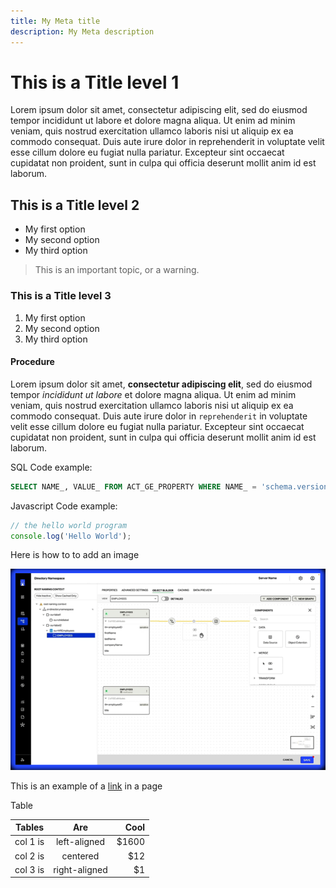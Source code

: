 ```yaml
---
title: My Meta title
description: My Meta description
---
```


# This is a Title level 1

Lorem ipsum dolor sit amet, consectetur adipiscing elit, sed do eiusmod tempor incididunt ut labore et dolore magna aliqua. Ut enim ad minim veniam, quis nostrud exercitation ullamco laboris nisi ut aliquip ex ea commodo consequat. Duis aute irure dolor in reprehenderit in voluptate velit esse cillum dolore eu fugiat nulla pariatur. Excepteur sint occaecat cupidatat non proident, sunt in culpa qui officia deserunt mollit anim id est laborum.

## This is a Title level 2

- My first option
- My second option
- My third option

> This is an important topic, or a warning.

### This is a Title level 3

1. My first option
2. My second option
3. My third option


#### Procedure  

Lorem ipsum dolor sit amet, **consectetur adipiscing elit**, sed do eiusmod tempor _incididunt ut labore_ et dolore magna aliqua. Ut enim ad minim veniam, quis nostrud exercitation ullamco laboris nisi ut aliquip ex ea commodo consequat. Duis aute irure dolor in `reprehenderit` in voluptate velit esse cillum dolore eu fugiat nulla pariatur. Excepteur sint occaecat cupidatat non proident, sunt in culpa qui officia deserunt mollit anim id est laborum.

SQL Code example:
```sql
SELECT NAME_, VALUE_ FROM ACT_GE_PROPERTY WHERE NAME_ = 'schema.version' ;  
```

Javascript Code example:
```javascript
// the hello world program
console.log('Hello World');
```


Here is how to to add an image

![Text for accessibility](./images/image1.png "Tooltip displayed over the image")


This is an example of a [link](index.md) in a page


  
Table

| Tables   |      Are      |  Cool |
|----------|:-------------:|------:|
| col 1 is |  left-aligned | $1600 |
| col 2 is |    centered   |   $12 |
| col 3 is | right-aligned |    $1 |





